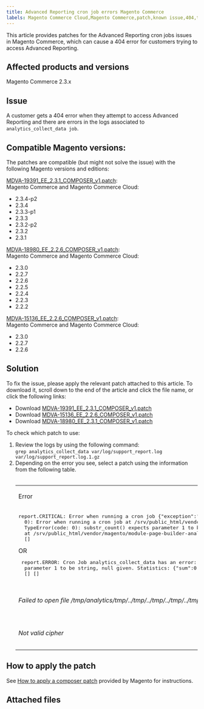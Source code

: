 ```yaml
---
title: Advanced Reporting cron job errors Magento Commerce
labels: Magento Commerce Cloud,Magento Commerce,patch,known issue,404,troubleshooting,advanced reporting,2.3.x,2.3.1,2.3.4-p2
---
```


This article provides patches for the Advanced Reporting cron jobs issues in Magento Commerce, which can cause a 404 error for customers trying to access Advanced Reporting.

## Affected products and versions

Magento Commerce 2.3.x

## Issue

A customer gets a 404 error when they attempt to access Advanced Reporting and there are errors in the logs associated to `` analytics_collect_data job ``. 

## Compatible Magento versions:

The patches are compatible (but might not solve the issue) with the following Magento versions and editions:

[MDVA-19391\_EE\_2.3.1\_COMPOSER\_v1.patch](https://support.magento.com/hc/en-us/article_attachments/360059514731/MDVA-19391_EE_2.3.1_COMPOSER_v1.patch):  
 Magento Commerce and Magento Commerce Cloud:

* 2.3.4-p2
* 2.3.4
* 2.3.3-p1
* 2.3.3
* 2.3.2-p2
* 2.3.2
* 2.3.1

[MDVA-18980\_EE\_2.2.6\_COMPOSER\_v1.patch](https://support.magento.com/hc/en-us/article_attachments/360059516831/MDVA-18980_EE_2.2.6_COMPOSER_v1.patch):  
 Magento Commerce and Magento Commerce Cloud:

* 2.3.0
* 2.2.7
* 2.2.6
* 2.2.5
* 2.2.4
* 2.2.3
* 2.2.2

[MDVA-15136\_EE\_2.2.6\_COMPOSER\_v1.patch](https://support.magento.com/hc/en-us/article_attachments/360059527331/MDVA-15136_EE_2.2.6_COMPOSER_v1.patch):  
 Magento Commerce and Magento Commerce Cloud:

* 2.3.0
* 2.2.7
* 2.2.6

## Solution

To fix the issue, please apply the relevant patch attached to this article. To download it, scroll down to the end of the article and click the file name, or click the following links:

* Download [MDVA-19391\_EE\_2.3.1\_COMPOSER\_v1.patch](https://support.magento.com/hc/en-us/article_attachments/360059514731/MDVA-19391_EE_2.3.1_COMPOSER_v1.patch)
* Download [MDVA-15136\_EE\_2.2.6\_COMPOSER\_v1.patch](https://support.magento.com/hc/en-us/article_attachments/360059527331/MDVA-15136_EE_2.2.6_COMPOSER_v1.patch)
* Download [MDVA-18980\_EE\_2.3.1\_COMPOSER\_v1.patch](https://support.magento.com/hc/en-us/article_attachments/360059516831/MDVA-18980_EE_2.2.6_COMPOSER_v1.patch)

To check which patch to use:

<ol><li>Review the logs by using the following command:<br/> <code>grep analytics_collect_data var/log/support_report.log var/log/support_report.log.1.gz</code>
</li><li>Depending on the error you see, select a patch using the information from the following table.<br/> <br/>
<table>
<tbody>
<tr>
<td>
<p>Error</p>
</td>
<td>Patch</td>
</tr>
<tr>
<td>
<pre class="language-clike">report.CRITICAL: Error when running a cron job {"exception":"[object] (RuntimeException(code:
  0): Error when running a cron job at /srv/public_html/vendor/magento/module-cron/Observer/ProcessCronQueueObserver.php:327,
  TypeError(code: 0): substr_count() expects parameter 1 to be string, null given
  at /srv/public_html/vendor/magento/module-page-builder-analytics/Model/ContentTypeUsageReportProvider.php:106)"}
  [] 
</pre>
OR
<pre class="language-clike"> report.ERROR: Cron Job analytics_collect_data has an error: substr_count() expects
  parameter 1 to be string, null given. Statistics: {"sum":0,"count":1,"realmem":0,"emalloc":0,"realmem_start":224919552,"emalloc_start":216398384}
  [] []
</pre>
<p> </p>
</td>
<td>Apply <a href="https://support.magento.com/hc/en-us/article_attachments/360059514731/MDVA-19391_EE_2.3.1_COMPOSER_v1.patch">MDVA-19391_EE_2.3.1_COMPOSER_v1.patch</a>, clear cache and wait 24 hours for the job to run again and try again.</td>
</tr>
<tr>
<td> 
<p><em>Failed to open file /tmp/analytics/tmp/../tmp/../tmp/../tmp/../tmp/../tmp/../tmp/../tmp/../tmp/../tmp/../tmp/../tmp/../tmp/../tmp/../tmp/../tmp/../tmp/../  </em></p>
</td>
<td>Apply <a href="https://support.magento.com/hc/en-us/article_attachments/360059527331/MDVA-15136_EE_2.2.6_COMPOSER_v1.patch">MDVA-15136_EE_2.2.6_COMPOSER_v1.patch</a>, clear cache and wait 24 hours for the job to run again and try again.   </td>
</tr>
<tr>
<td><em>Not valid cipher</em></td>
<td>Apply <a href="https://support.magento.com/hc/en-us/article_attachments/360059516831/MDVA-18980_EE_2.2.6_COMPOSER_v1.patch">MDVA-18980_EE_2.2.6_COMPOSER_v1.patch</a>, clear cache and wait 24 hours for the job to run again and try again. </td>
</tr>
</tbody>
</table>
</li></ol>

## How to apply the patch

See [How to apply a composer patch](https://support.magento.com/hc/en-us/articles/360028367731) provided by Magento for instructions.

## Attached files